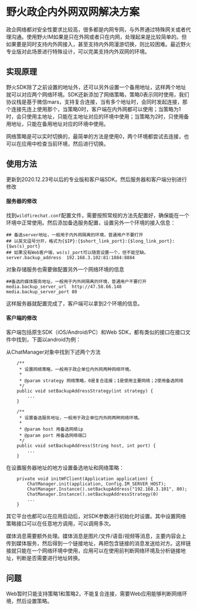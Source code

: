 # 野火政企内外网双网解决方案
政企网络都对安全性要求比较高，很多都是内网专网，与外界通过特殊网关或者代理沟通。使用野火IM如果是只在外网或者只在内网，处理起来是比较简单的。但如果要是同时支持内外网接入，甚至支持内外网漫游切换，则比较困难。最近野火专业版对此场景进行特殊设计，可以完美支持内外双网的环境。

## 实现原理
野火SDK除了之前设置的地址外，还可以另外设置一个备用地址，这样两个地址就可以对应两个网络环境。SDK还新添加了网络策略，策略0表示同时使用，我们协议栈是基于微信mars，支持复合连接，当有多个地址时，会同时发起连接，那个连接先连上使用那个，当策略0时，客户端在内外网都可以使用；当策略为1时，会只使用主地址，只能在主地址对应的环境中使用；当策略为2时，只使用备用地址，只能在备用地址对应的环境中使用。

网络策略是可以实时切换的，最简单的方法是使用0，两个环境都尝试去连接，也可以在应用中检查当前环境，然后进行切换。

## 使用方法
更新到2020.12.23号以后的专业版和客户端SDK。然后服务器和客户端分别进行修改

#### 服务器的修改
找到```wildfirechat.conf```配置文件，需要按照常规的方法先配置好，确保能在一个环境中正常使用。然后添加备选服务配置，设置另外一个环境的接入信息：
```
## 备选server地址，一般用于内外网隔离的环境，普通用户不要打开
## 以英文逗号分开，格式为{$IP}:{$short_link_port}:{$long_link_port}:{$ws(s)_port}
## 如果没有Web客户端，ws(s)_port可以随意设置一个，但不能空缺。
server.backup_address  192.168.3.102:81:1884:8884
```
对象存储服务也需要做配置另外一个网络环境的信息
```
##备选的媒体服务地址，一般用于内外网隔离的环境，普通用户不要打开
media.backup_server_url  http://47.58.66.148
media.backup_server_port 80
```
这样服务器就配置完成了，客户端可以拿到2个环境的信息。

#### 客户端的修改
客户端包括原生SDK（iOS/Android/PC）和Web SDK，都有类似的接口在接口文件中找到，下面以android为例：

从ChatManager对象中找到下述两个方法
```
    /**
     * 设置网络策略，一般用于政企单位内外网两种网络环境。
     *
     * @param strategy 网络策略，0是复合连接；1是使用主要网络；2使用备选网络
     */
    public void setBackupAddressStrategy(int strategy) {
        ...
    }

    /**
     * 设置备选服务地址，一般用于政企单位内外网两种网络环境。
     *
     * @param host 用备选网络ip
     * @param port 用备选网络端口
     */
    public void setBackupAddress(String host, int port) {
        ...
    }
```
在设置服务器地址的地方设置备选地址和网络策略：
```
    private void initWFClient(Application application) {
        ChatManager.init(application, Config.IM_SERVER_HOST);
        ChatManager.Instance().setBackupAddress("192.168.3.101", 80);
        ChatManager.Instance().setBackupAddressStrategy(0)
        ...
    }
```
其它平台也都可以在应用启动后，对SDK参数进行初始化时设置。其中设置网络策略接口可以在任意地方调用，可以调用多次。

媒体消息需要额外处理。媒体消息是图片/文件/语音/视频等消息，主要内容会上传到媒体服务，然后得到一个链接地址，再把包含链接的消息发送给对方。这样链接就只能在一个网络环境中使用，应用可以在使用前判断网络环境及分析链接地址，判断是否需要进行地址转换。

## 问题
Web暂时只能支持策略1和策略2，不能复合连接，需要Web应用能够判断网络环境，然后设置策略。
